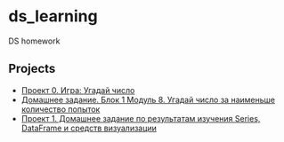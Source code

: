 # ds_learning
DS homework

## Projects
* [Проект 0. Игра: Угадай число](https://github.com/IlyaBer/ds_learning/tree/main/project_0)
* [Домашнее задание. Блок 1 Модуль 8. Угадай число за наименьше количество попыток](https://github.com/IlyaBer/ds_learning/tree/main/homework_block_1_module_8)
* [Проект 1. Домашнее задание по результатам изучения Series, DataFrame и средств визуализации](https://github.com/IlyaBer/ds_learning/tree/main/project_1)